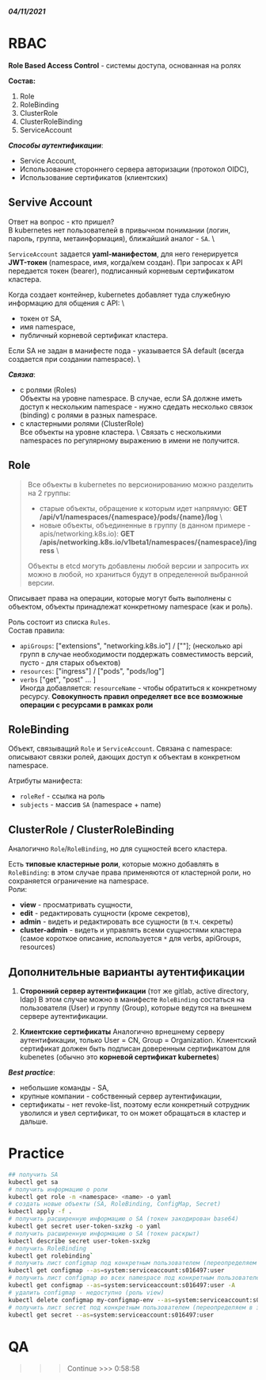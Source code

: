 ***04/11/2021***

# RBAC

**Role Based Access Control** - системы доступа, основанная на ролях

__Состав:__
1) Role
2) RoleBinding
3) ClusterRole
4) ClusterRoleBinding
5) ServiceAccount

***Способы аутентификации***:
- Service Account,
- Использование стороннего сервера авторизации (протокол OIDC),
- Использование сертификатов (клиентских)

## Servive Account

Ответ на вопрос - кто пришел? \
В kubernetes нет пользователей в привычном понимании (логин, пароль, группа, метаинформация), ближайший аналог - `SA`. \

`ServiceAccount` задается __yaml-манифестом__, для него генерируется __JWT-токен__ (namespace, имя, когда/кем создан). При запросах к API передается токен (bearer), подписанный корневым сертификатом кластера. 

Когда создает контейнер, kubernetes добавляет туда служебную информацию для общения с API: \
- токен от SA, 
- имя namespace, 
- публичный корневой сертификат кластера.

Если SA не задан в манифесте пода - указывается SA default (всегда создается при создании namespace). \

***Связка***:
- с ролями (Roles) \
Объекты на уровне namespace. В случае, если SA должне иметь доступ к нескольким namespace - нужно сдедать несколько связок (binding) с ролями в разных namespace. 
- с кластерными ролями (ClusterRole) \
Все объекты на уровне кластера. \ 
Связать с несколькими namespaces по регулярному выражению в имени не получится.  

## Role

> Все объекты в kubernetes по версионированию можно разделить на 2 группы:
> - старые объекты, обращение к которым идет напрямую: __GET /api/v1/namespaces/{namespace}/pods/{name}/log__ \ 
> - новые объекты, объединенные в группу (в данном примере - apis/networking.k8s.io): __GET /apis/networking.k8s.io/v1beta1/namespaces/{namespace}/ingress__ \ 
>
> Объекты в etcd могуть добавлены любой версии и запросить их можно в любой, но храниться будут в определенной выбранной версии.

Описывает права на операции, которые могут быть выполнены с объектом, объекты принадлежат конкретному namespace (как и роль). 

Роль состоит из списка `Rules`.\
Состав правила:
- `apiGroups`: ["extensions", "networking.k8s.io"] / [""]; (несколько api групп в случае необходимости поддержать совместимость версий, пусто - для старых объектов)
- `resources`: ["ingress"] / ["pods", "pods/log"] 
- `verbs` ["get", "post" ... ] \
Иногда добавляется: `resourceName` - чтобы обратиться к конкретному ресурсу.
**Совокупность правил определяет все все возможные операции с ресурсами в рамках роли**

## RoleBinding

Объект, связыващий `Role` и `ServiceAccount`. Связана с namespace: описывают связки ролей, дающих доступ к объектам в конкретном namespace. 

Атрибуты манифеста:
- `roleRef` - ссылка на роль
- `subjects` - массив `SA` (namespace + name)

## ClusterRole / ClusterRoleBinding

Аналогично `Role`/`RoleBinding`, но для сущностей всего кластера. 

Есть __типовые кластерные роли__, которые можно добавлять в `RoleBinding`: в этом случае права применяются от кластерной роли, но сохраняется ограничение на namespace.\
Роли:
- __view__ - просматривать сущности,
- __edit__ - редактировать сущности (кроме секретов), 
- __admin__ - видеть и редактировать все сущности (в т.ч. секреты)
- __cluster-admin__ - видеть и управлять всеми сущностями кластера (самое короткое описание, используется `*` для verbs, apiGroups, resources)

## Дополнительные варианты аутентификации

1) __Сторонний сервер аутентификации__ (тот же gitlab, active directory, ldap)
В этом случае можно в манифесте `RoleBinding` состаться на пользователя (User) и группу (Group), которые ведутся на внешнем сервере аутентификации.

2) __Клиентские сертификаты__ 
Аналогично врнешнему серверу аутентификации, только User = CN, Group = Organization. Клиентский сертификат должен быть подписан доверенным сертификатом для kubenetes (обычно это __корневой сертификат kubernetes__)

***Best practice***:
- небольшие команды - SA,
- крупные компании - собственный сервер аутентификации,
- сертификаты - нет revoke-list, поэтому если конкретный сотрудник уволился и увел сертификат, то он может обращаться в кластер и дальше. 


# Practice

```bash
## получить SA
kubectl get sa 
# получить информацию о роли
kubectl get role -n <namespace> <name> -o yaml
# создать новые объекты (SA, RoleBinding, ConfigMap, Secret)
kubectl apply -f .
# получить расширенную информацию о SA (токен закодирован base64)
kubectl get secret user-token-sxzkg -o yaml
# получить расширенную информацию о SA (токен раскрыт)
kubectl describe secret user-token-sxzkg
# получить RoleBinding 
kubectl get rolebinding`
# получить лист configmap под конкретным пользователем (переопределяем в запросе)
kubectl get configmap --as=system:serviceaccount:s016497:user
# получить лист configmap во всех namespace под конкретным пользователем - недоступно (роль только для конкретного namespace)
kubectl get configmap --as=system:serviceaccount:s016497:user -A
# удалить configmap - недоступно (роль view)
kubectl delete configmap my-configmap-env --as=system:serviceaccount:s016497:user
# получить лист secret под конкретным пользователем (переопределяем в запросе) - нет доступа (роль view)
kubectl get secret --as=system:serviceaccount:s016497:user
```

# QA

>>> Continue >>> 0:58:58

